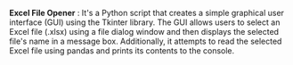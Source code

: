 <b>Excel File Opener</b> :
It's a Python script that creates a simple graphical user interface (GUI) using the Tkinter library. The GUI allows users to select an Excel file (.xlsx) using a file dialog window and then displays the selected file's name in a message box. Additionally, it attempts to read the selected Excel file using pandas and prints its contents to the console.
